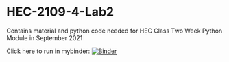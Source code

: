 # HEC-2109-4-Lab2

Contains material and python code needed for HEC Class Two Week Python Module in September 2021

Click here to run in mybinder:
[![Binder](https://mybinder.org/badge_logo.svg)](https://mybinder.org/v2/gh/jbaribut/HEC-2109-3-Lect2/HEAD)
